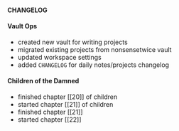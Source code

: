 #### CHANGELOG
#### Vault Ops
- created new vault for writing projects
- migrated existing projects from nonsensetwice vault
- updated workspace settings
- added `CHANGELOG` for daily notes/projects changelog

#### Children of the Damned
- finished chapter [[20]] of children
- started chapter [[21]] of children
- finished chapter [[21]]
- started chapter [[22]]